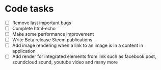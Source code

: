 # Code tasks

* [ ] Remove last important bugs
* [ ] Complete html-echo
* [ ] Make some performance improvement
* [ ] Write Beta release Steem publications
* [ ] Add image rendering when a link to an image is in a content in application 
* [ ] Add render for integrated elements from link such as facebook post, soundcloud sound, youtube video and many more
